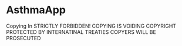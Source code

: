 # AsthmaApp
Copying In STRICTLY FORBIDDEN!
COPYING IS VOIDING COPYRIGHT
PROTECTED BY INTERNATINAL TREATIES
COPYERS WILL BE PROSECUTED
